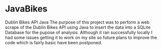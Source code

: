 # JavaBikes
Dublin Bikes API Java
The purpose of this project was to perform a web scrape of the Dublin Bikes API using Java to insert the data into a SQLite Database for the pupose of analysis. Although it ran successfully locally I had some issues getting it to work on my site so future plans to improve the code which is fairly basic have been postponed.
